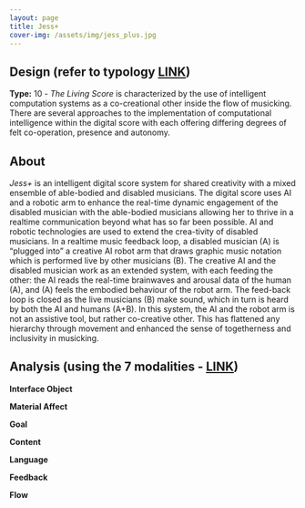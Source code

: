 ```yaml
---
layout: page
title: Jess+
cover-img: /assets/img/jess_plus.jpg
---
```



## Design (refer to typology [LINK](/typology.md))
**Type:** 10 - *The Living Score* is characterized by the use of intelligent computation systems as a co-creational other inside the flow of 
musicking. There are several approaches to the implementation of computational intelligence within the digital score with each 
offering differing degrees of felt co-operation, presence and autonomy.


## About
*Jess+* is an intelligent digital score system for shared creativity with a mixed ensemble of able-bodied and disabled musicians. 
The digital score uses AI and a robotic arm to enhance the real-time dynamic engagement of the disabled musician with the 
able-bodied musicians allowing her to thrive in a realtime communication beyond what has so far been possible.
AI and robotic technologies are used to extend the crea-tivity of disabled musicians. In a realtime music feedback loop, 
a disabled musician (A) is “plugged into” a creative AI robot arm that draws graphic music notation which is performed 
live by other musicians (B). The creative AI and the disabled musician work as an extended system, with each feeding the other: 
the AI reads the real-time brainwaves and arousal data of the human (A), and (A) feels the embodied behaviour of the robot arm. 
The feed-back loop is closed as the live musicians (B) make sound, which in turn is heard by both the AI and humans (A+B). 
In this system, the AI and the robot arm is not an assistive tool, but rather co-creative other.
This has flattened any hierarchy through movement and enhanced the sense of togetherness and inclusivity in musicking. 


## Analysis (using the 7 modalities - [LINK](/seven_modalities.md))

**Interface Object**


**Material Affect**


**Goal**


**Content**


**Language**


**Feedback**


**Flow**

